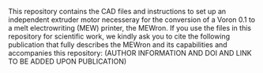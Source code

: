 This repository contains the CAD files and instructions to set up an independent extruder motor necesseray for the conversion of a Voron 0.1 to a melt electrowriting (MEW) printer, the MEWron.
If you use the files in this repository for scientific work, we kindly ask you to cite the following publication that fully describes the MEWron and its capabilities and accompanies this repository:
(AUTHOR INFORMATION AND DOI AND LINK TO BE ADDED UPON PUBLICATION)

